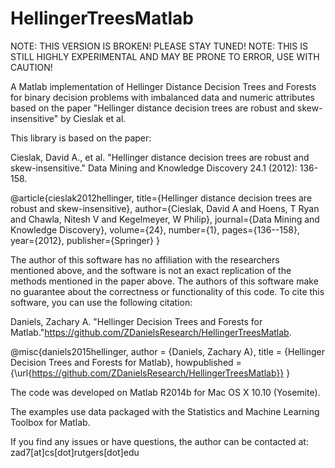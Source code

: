 # HellingerTreesMatlab

NOTE: THIS VERSION IS BROKEN! PLEASE STAY TUNED!
NOTE: THIS IS STILL HIGHLY EXPERIMENTAL AND MAY BE PRONE TO ERROR, USE WITH CAUTION!

A Matlab implementation of Hellinger Distance Decision Trees and Forests for binary decision problems with imbalanced data and numeric attributes based on the paper "Hellinger distance decision trees are robust and skew-insensitive" by Cieslak et al.

This library is based on the paper:

Cieslak, David A., et al. "Hellinger distance decision trees are robust and skew-insensitive." Data Mining and Knowledge Discovery 24.1 (2012): 136-158.

@article{cieslak2012hellinger,
  title={Hellinger distance decision trees are robust and skew-insensitive},
  author={Cieslak, David A and Hoens, T Ryan and Chawla, Nitesh V and Kegelmeyer, W Philip},
  journal={Data Mining and Knowledge Discovery},
  volume={24},
  number={1},
  pages={136--158},
  year={2012},
  publisher={Springer}
}

The author of this software has no affiliation with the researchers mentioned above, and the software is not an exact replication of the methods mentioned in the paper above. The authors of this software make no guarantee about the correctness or functionality of this code. To cite this software, you can use the following citation:

Daniels, Zachary A. "Hellinger Decision Trees and Forests for Matlab."<https://github.com/ZDanielsResearch/HellingerTreesMatlab>.

@misc{daniels2015hellinger,
  author = {Daniels, Zachary A},
  title = {Hellinger Decision Trees and Forests for Matlab},
  howpublished  = {\url{https://github.com/ZDanielsResearch/HellingerTreesMatlab}}
}

The code was developed on Matlab R2014b for Mac OS X 10.10 (Yosemite).

The examples use data packaged with the Statistics and Machine Learning Toolbox for Matlab.

If you find any issues or have questions, the author can be contacted at:
zad7[at]cs[dot]rutgers[dot]edu